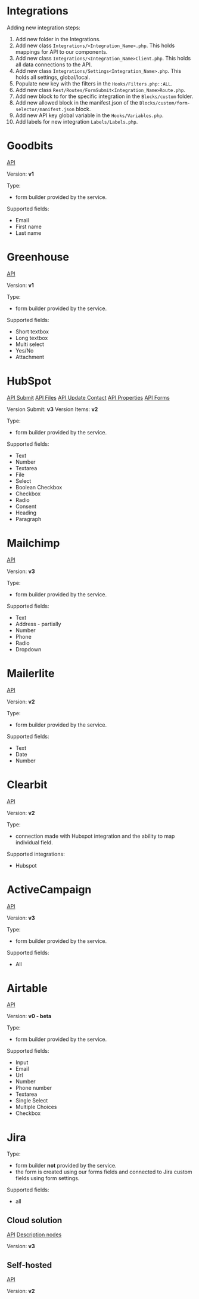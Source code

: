 # Integrations

Adding new integration steps:
1. Add new folder in the Integrations.
2. Add new class `Integrations/<Integration_Name>.php`. This holds mappings for API to our components.
3. Add new class `Integrations/<Integration_Name>Client.php`. This holds all data connections to the API.
4. Add new class `Integrations/Settings<Integration_Name>.php`. This holds all settings, global/local.
5. Populate new key with the filters in the `Hooks/Filters.php::ALL`.
6. Add new class `Rest/Routes/FormSubmit<Integration_Name>Route.php`.
7. Add new block to for the specific integration in the `Blocks/custom` folder.
8. Add new allowed block in the manifest.json of the `Blocks/custom/form-selector/manifest.json` block.
9. Add new API key global variable in the `Hooks/Variables.php`.
10. Add labels for new integration `Labels/Labels.php`.

# Goodbits

[API](https://gist.github.com/kalv/84c37780d277da5b7a3cdf5c28359c6b)

Version: **v1**

Type:
* form builder provided by the service.

Supported fields:
* Email
* First name
* Last name

# Greenhouse

[API](https://developers.greenhouse.io/job-board.html)

Version: **v1**

Type:
* form builder provided by the service.

Supported fields:
* Short textbox
* Long textbox
* Multi select
* Yes/No
* Attachment

# HubSpot

[API Submit](https://legacydocs.hubspot.com/docs/methods/forms/submit_form)
[API Files](https://legacydocs.hubspot.com/docs/methods/files/v3/upload_new_file)
[API Update Contact](https://legacydocs.hubspot.com/docs/methods/contacts/create_or_update)
[API Properties](https://legacydocs.hubspot.com/docs/methods/contacts/v2/get_contacts_properties)
[API Forms](https://legacydocs.hubspot.com/docs/methods/forms/v2/get_forms)

Version Submit: **v3**
Version Items: **v2**

Type:
* form builder provided by the service.

Supported fields:
* Text
* Number
* Textarea
* File
* Select
* Boolean Checkbox
* Checkbox
* Radio
* Consent
* Heading
* Paragraph

# Mailchimp

[API](https://mailchimp.com/developer/marketing/api/)

Version: **v3**

Type:
* form builder provided by the service.

Supported fields:
* Text
* Address - partially
* Number
* Phone
* Radio
* Dropdown

# Mailerlite

[API](https://developers.mailerlite.com/docs)

Version: **v2**

Type:
* form builder provided by the service.

Supported fields:
* Text
* Date
* Number

# Clearbit

[API](https://dashboard.clearbit.com/docs)

Version: **v2**

Type:
* connection made with Hubspot integration and the ability to map individual field.

Supported integrations:
* Hubspot

# ActiveCampaign

[API](https://developers.activecampaign.com/reference/overview)

Version: **v3**

Type:
* form builder provided by the service.

Supported fields:
* All

# Airtable

[API](https://airtable.com/developers/web/api/introduction)

Version: **v0 - beta**

Type:
* form builder provided by the service.

Supported fields:
* Input
* Email
* Url
* Number
* Phone number
* Textarea
* Single Select
* Multiple Choices
* Checkbox

# Jira

Type:
* form builder **not** provided by the service.
* the form is created using our forms fields and connected to Jira custom fields using form settings.

Supported fields:
* all

## Cloud solution

[API](https://developer.atlassian.com/cloud/jira/platform/rest/v3/intro/#version)
[Description nodes](https://developer.atlassian.com/cloud/jira/platform/apis/document/nodes/table_cell/)

Version: **v3**

## Self-hosted

[API](https://docs.atlassian.com/software/jira/docs/api/REST/9.8.0/#api/2)

Version: **v2**

